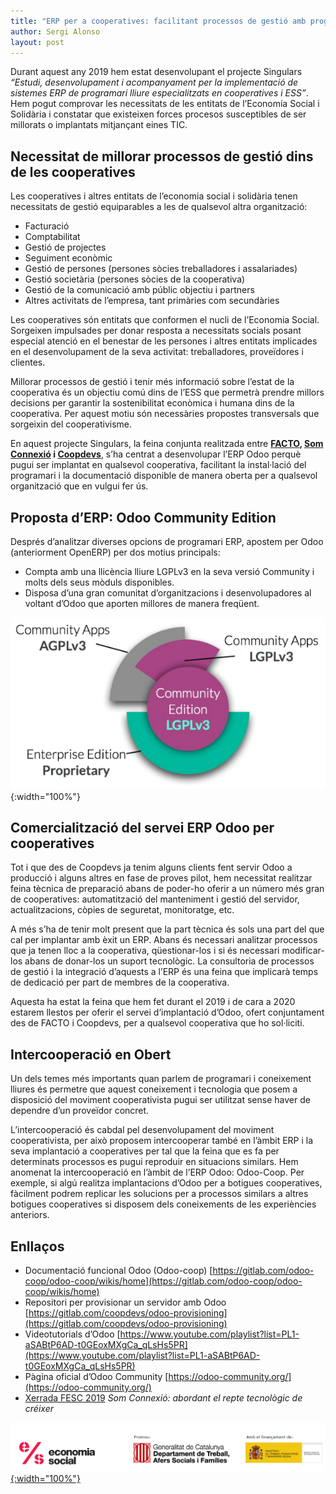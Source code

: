 ```yaml
---
title: "ERP per a cooperatives: facilitant processos de gestió amb programari lliure"
author: Sergi Alonso
layout: post
---
```


Durant aquest any 2019 hem estat desenvolupant el projecte Singulars *“Estudi, desenvolupament i acompanyament per la implementació de sistemes ERP de programari lliure especialitzats en cooperatives i ESS”*. Hem pogut comprovar les necessitats de les entitats de l’Economía Social i Solidària i constatar que existeixen forces procesos susceptibles de ser millorats o implantats mitjançant eines TIC.


## Necessitat de millorar processos de gestió dins de les cooperatives

Les cooperatives i altres entitats de l’economia social i solidària tenen necessitats de gestió equiparables a les de qualsevol altra organització:

* Facturació
* Comptabilitat
* Gestió de projectes
* Seguiment econòmic
* Gestió de persones (persones sòcies treballadores i assalariades)
* Gestió societària (persones sòcies de la cooperativa)
* Gestió de la comunicació amb públic objectiu i partners
* Altres activitats de l’empresa, tant primàries com secundàries

Les cooperatives són entitats que conformen el nucli de l’Economia Social. Sorgeixen impulsades per donar resposta a necessitats socials posant especial atenció en el benestar de les persones i altres entitats implicades en el desenvolupament de la seva activitat: treballadores, proveïdores i clientes.

Millorar processos de gestió i tenir més informació sobre l’estat de la cooperativa és un objectiu comú dins de l’ESS que permetrà prendre millors decisions per garantir la sostenibilitat econòmica i humana dins de la cooperativa. Per aquest motiu són necessàries propostes transversals que sorgeixin del cooperativisme.

En aquest projecte Singulars, la feina conjunta realitzada entre **[FACTO](https://facto.cat/), [Som Connexió](https://somconnexio.coop/) i [Coopdevs](https://coopdevs.org/)**, s’ha centrat a desenvolupar l’ERP Odoo perquè pugui ser implantat en qualsevol cooperativa, facilitant la instal·lació del programari i la documentació disponible de manera oberta per a qualsevol organització que en vulgui fer ús.


## Proposta d’ERP: Odoo Community Edition

Després d’analitzar diverses opcions de programari ERP, apostem per Odoo (anteriorment OpenERP) per dos motius principals:

* Compta amb una llicència lliure LGPLv3 en la seva versió Community i molts dels seus mòduls disponibles.
* Disposa d’una gran comunitat d’organitzacions i desenvolupadores al voltant d’Odoo que aporten millores de manera freqüent.

![odoo-lpgl-agpl](/assets/post_images/2019/odoo-lpgl-agpl.png){:width="100%"}


## Comercialització del servei ERP Odoo per cooperatives

Tot i que des de Coopdevs ja tenim alguns clients fent servir Odoo a producció i alguns altres en fase de proves pilot, hem necessitat realitzar feina tècnica de preparació abans de poder-ho oferir a un número més gran de cooperatives: automatització del manteniment i gestió del servidor, actualitzacions, còpies de seguretat, monitoratge, etc.

A més s’ha de tenir molt present que la part tècnica és sols una part del que cal per implantar amb èxit un ERP. Abans és necessari analitzar processos que ja tenen lloc a la cooperativa, qüestionar-los i si és necessari modificar-los abans de donar-los un suport tecnològic. La consultoria de processos de gestió i la integració d’aquests a l’ERP és una feina que implicarà temps de dedicació per part de membres de la cooperativa.  

Aquesta ha estat la feina que hem fet durant el 2019 i de cara a 2020 estarem llestos per oferir el servei d’implantació d’Odoo, ofert conjuntament des de FACTO i Coopdevs, per a qualsevol cooperativa que ho sol·liciti.


## Intercooperació en Obert

Un dels temes més importants quan parlem de programari i coneixement lliures és permetre que aquest coneixement i tecnologia que posem a disposició del moviment cooperativista pugui ser utilitzat sense haver de dependre d’un proveïdor concret.

L’intercooperació és cabdal pel desenvolupament del moviment cooperativista, per això proposem intercooperar també en l’àmbit ERP i la seva implantació a cooperatives per tal que la feina que es fa per determinats processos es pugui reproduir en situacions similars. Hem anomenat la intercooperació en l’àmbit de l’ERP Odoo: Odoo-Coop. Per exemple, si algú realitza implantacions d’Odoo per a botigues cooperatives, fàcilment podrem replicar les solucions per a processos similars a altres botigues cooperatives si disposem dels coneixements de les experiències anteriors.


## Enllaços

* Documentació funcional Odoo (Odoo-coop) [https://gitlab.com/odoo-coop/odoo-coop/wikis/home](https://gitlab.com/odoo-coop/odoo-coop/wikis/home) 
* Repositori per provisionar un servidor amb Odoo [https://gitlab.com/coopdevs/odoo-provisioning](https://gitlab.com/coopdevs/odoo-provisioning) 
* Videotutorials d’Odoo [https://www.youtube.com/playlist?list=PL1-aSABtP6AD-t0GEoxMXgCa_qLsHs5PR](https://www.youtube.com/playlist?list=PL1-aSABtP6AD-t0GEoxMXgCa_qLsHs5PR) 
* Pàgina oficial d’Odoo Community [https://odoo-community.org/](https://odoo-community.org/) 
* [Xerrada FESC 2019](http://fesc.xes.cat/programa/programa-activitats-i-xerrades/) *Som Connexió: abordant el repte tecnològic de créixer*


[![logos-singulars](/assets/post_images/2019/logos-singulars.png){:width="100%"}](http://aracoop.coop/)